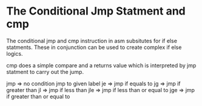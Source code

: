 # The Conditional Jmp Statment and cmp

The conditional jmp and cmp instruction in asm subsitutes for if else statments. These in conjunction can be used to create complex if else logics.


cmp does a simple compare and a returns value which is interpreted by jmp statment to carry out the jump.

jmp => no condition jmp to given label
je => jmp if equals to
jg => jmp if greater than
jl => jmp if less than
jle => jmp if less than or equal to
jge => jmp if greater than or equal to 
